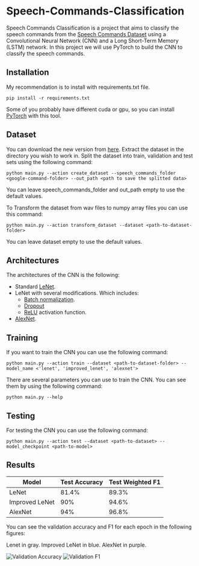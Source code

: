 # Speech-Commands-Classification

Speech Commands Classification is a project that aims to classify the speech commands from the [Speech Commands Dataset](https://ai.googleblog.com/2017/08/launching-speech-commands-dataset.html) using a Convolutional Neural Network (CNN) and a Long Short-Term Memory (LSTM) network.
In this project we will use PyTorch to build the CNN to classify the speech commands.

## Installation
My recommendation is to install with requirements.txt file. 

```pip install -r requirements.txt```

Some of you probably have different cuda or gpu, so you can install [PyTorch](https://pytorch.org/get-started/locally/) with this tool.



## Dataset
You can download the new version from [here](https://storage.cloud.google.com/download.tensorflow.org/data/speech_commands_v0.02.tar.gz).
Extract the dataset in the directory you wish to work in.
Split the dataset into train, validation and test sets using the following command:

```python main.py --action create_dataset --speech_commands_folder <google-command-folder> --out_path <path to save the splitted data>```

You can leave speech_commands_folder and out_path empty to use the default values.

To Transform the dataset from wav files to numpy array files you can use this command:

```python main.py --action transform_dataset --dataset <path-to-dataset-folder>```

You can leave dataset empty to use the default values.

## Architectures
The architectures of the CNN is the following:
* Standard [LeNet](http://vision.stanford.edu/cs598_spring07/papers/Lecun98.pdf).
* LeNet with several modifications. Which includes:
  * [Batch normalization](https://arxiv.org/abs/1502.03167).
  * [Dropout](https://www.cs.toronto.edu/~hinton/absps/JMLRdropout.pdf)
  * [ReLU](https://en.wikipedia.org/wiki/Rectifier_(neural_networks)) activation function.
* [AlexNet](https://papers.nips.cc/paper/4824-imagenet-classification-with-deep-convolutional-neural-networks.pdf).

  
## Training
If you want to train the CNN you can use the following command:

```python main.py --action train --dataset <path-to-dataset-folder> --model_name <'lenet', 'improved_lenet', 'alexnet'>```

There are several parameters you can use to train the CNN. You can see them by using the following command:

```python main.py --help```

## Testing
For testing the CNN you can use the following command:

```python main.py --action test --dataset <path-to-dataset> --model_checkpoint <path-to-model>``` 


## Results
| Model          | Test Accuracy | Test Weighted F1 |
|----------------|---------------|------------------|
| LeNet          | 81.4%         | 89.3%            | 
| Improved LeNet | 90%           | 94.6%            | 
| AlexNet        | 94%           | 96.8%            | 

You can see the validation accuracy and F1 for each epoch in the following figures:

Lenet in gray. Improved LeNet in blue. AlexNet in purple.

![Validation Accuracy](/figures/validation_accuracy.png)
![Validation F1](/figures/validation_weighted_f1.png)
